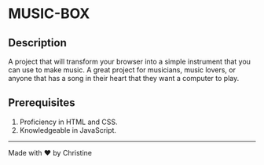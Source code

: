 # MUSIC-BOX

## Description

A project that will transform your browser into a simple instrument that you can use to make music. A great project for musicians, music lovers, or anyone that has a song in their heart that they want a computer to play.

## Prerequisites

1. Proficiency in HTML and CSS.
2. Knowledgeable in JavaScript.

***************
Made with ♥ by Christine
